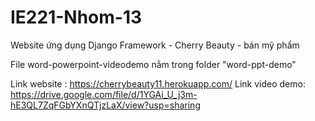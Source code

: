 # IE221-Nhom-13
Website ứng dụng Django Framework - Cherry Beauty - bán mỹ phẩm

File word-powerpoint-videodemo nằm trong folder "word-ppt-demo"

Link website : https://cherrybeauty11.herokuapp.com/ 
Link video demo: https://drive.google.com/file/d/1YGAi_U_j3m-hE3QL7ZqFGbYXnQTjzLaX/view?usp=sharing
